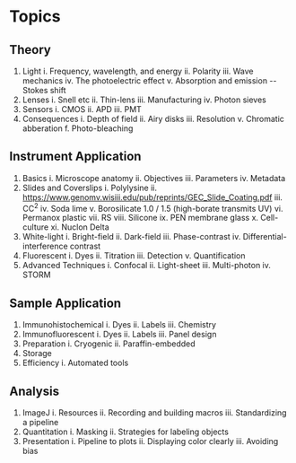 # Topics
## Theory
1. Light
   i. Frequency, wavelength, and energy
   ii. Polarity
   iii. Wave mechanics
   iv. The photoelectric effect
   v. Absorption and emission -- Stokes shift
2. Lenses
   i. Snell etc
   ii. Thin-lens
   iii. Manufacturing
   iv. Photon sieves
3. Sensors
   i. CMOS
   ii. APD
   iii. PMT
4. Consequences
   i. Depth of field
   ii. Airy disks
   iii. Resolution
   v. Chromatic abberation
   f. Photo-bleaching
## Instrument Application
1. Basics
   i. Microscope anatomy
   ii. Objectives
   iii. Parameters
   iv. Metadata
2. Slides and Coverslips
   i. Polylysine
   ii. https://www.genomv.wisiii.edu/pub/reprints/GEC_Slide_Coating.pdf
   iii. CC<sup>2</sup>
   iv. Soda lime
   v. Borosilicate 1.0 / 1.5 (high-borate transmits UV)
   vi. Permanox plastic
   vii. RS
   viii. Silicone
   ix. PEN membrane glass
   x. Cell-culture
   xi. Nuclon Delta
3. White-light
   i. Bright-field
   ii. Dark-field
   iii. Phase-contrast
   iv. Differential-interference contrast
4. Fluorescent
   i. Dyes
   ii. Titration
   iii. Detection
   v. Quantification
5. Advanced Techniques
   i. Confocal
   ii. Light-sheet
   iii. Multi-photon
   iv. STORM
## Sample Application
1. Immunohistochemical
   i. Dyes
   ii. Labels
   iii. Chemistry
2. Immunofluorescent
   i. Dyes
   ii. Labels
   iii. Panel design
3. Preparation
   i. Cryogenic
   ii. Paraffin-embedded
4. Storage
5. Efficiency
   i. Automated tools
## Analysis
1. ImageJ
   i. Resources
   ii. Recording and building macros
   iii. Standardizing a pipeline
2. Quantitation
   i. Masking 
   ii. Strategies for labeling objects
3. Presentation
   i. Pipeline to plots
   ii. Displaying color clearly
   iii. Avoiding bias
